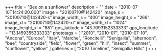 +++
title = "Bee on a sunflower"
description = ""
date = "2010-07-10T14:24:20.000"
image = "20100710@142420"
image_s = "20100710@142420-s"
image_width_s = "400"
image_height_s = "266"
image_xl = "20100710@142420-xl"
image_width_xl = "1024"
image_height_xl = "681"
gps_latitude = "43.7093152333333"
gps_longitude = "13.1459355333333"
phototags = [ "2010", "2010-07", "2010-07-10", "Ancona", "Europe", "Italy", "Marche", "Roncitelli", "Senigallia", "afternoon", "bee", "countryside", "field", "flower", "green", "hill", "insect", "summer", "sunflower", "yellow" ]
galleries = [ "2010 Timeline", "Senigallia Hills" ]
+++
